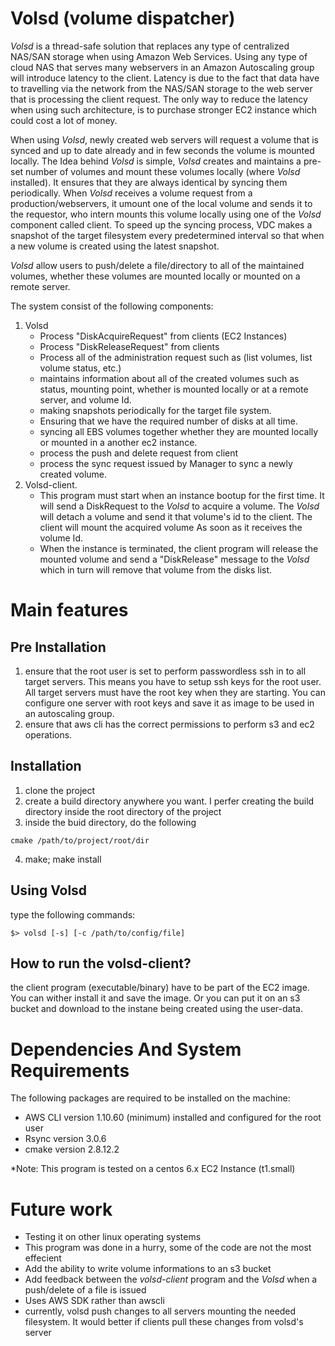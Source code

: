 # Volsd (volume dispatcher) #

  *Volsd* is a thread-safe solution that replaces any type of centralized NAS/SAN storage when using Amazon Web Services. Using any type of cloud NAS that serves many webservers in an Amazon Autoscaling group will introduce latency to the client. Latency is due to the fact that data have to travelling via the network from the NAS/SAN storage to the web server that is processing the client request. The only way to reduce the latency when using such architecture, is to purchase stronger EC2 instance which could cost a lot of money.
  
  When using *Volsd*, newly created web servers will request a volume that is synced and up to date already and in few seconds the volume is mounted locally. The Idea behind *Volsd* is simple, *Volsd* creates and maintains a pre-set number of volumes and mount these volumes locally (where *Volsd* installed). It ensures that they are always identical by syncing them periodically. When *Volsd* receives a volume request from a production/webservers, it umount one of the local volume and sends it to the requestor, who intern mounts this volume locally using one of the *Volsd* component called client. To speed up the syncing process, VDC makes a snapshot of the target filesystem every predetermined interval so that when a new volume is created using the latest snapshot.  

  *Volsd* allow users to push/delete a file/directory to all of the maintained volumes, whether these volumes are mounted locally or mounted on a remote server. 

The system consist of the following components:
1. Volsd
   - Process "DiskAcquireRequest" from clients (EC2 Instances)
   - Process "DiskReleaseRequest" from clients
   - Process all of the administration request such as (list volumes, list volume status, etc.) 
   - maintains information about all of the created volumes such as status, mounting point, whether is mounted locally or at a remote server, and volume Id.
   - making snapshots periodically for the target file system.
   - Ensuring that we have the required number of disks at all time.
   - syncing all EBS volumes together whether they are mounted locally or mounted in a another ec2 instance. 
   - process the push and delete request from client 
   - process the sync request issued by Manager to sync a newly created volume.
2. Volsd-client.
   - This program must start when an instance bootup for the first time. It will send a DiskRequest to the *Volsd* to acquire a volume. The *Volsd* will detach a volume and send it that volume's id to the client. The client will mount the acquired volume As soon as it receives the volume Id.
   - When the instance is terminated, the client program will release the mounted volume and send a "DiskRelease" message to the *Volsd* which in turn will remove that volume from the disks list.

# Main features #
## Pre Installation ##
  1. ensure that the root user is set to perform passwordless ssh in to all target servers. This means you have to setup ssh keys for the root user. All target servers must have the root key when they are starting. You can configure one server with root keys and save it as image to be used in an autoscaling group.
  2. ensure that aws cli has the correct permissions to perform s3 and ec2 operations.
  
## Installation ##
  1. clone the project
  2. create a build directory anywhere you want. I perfer creating the build directory inside the root directory of the project
  3. inside the buid directory, do the following
  ```
  cmake /path/to/project/root/dir
  ```
  4. make; make install

## Using Volsd ##
  type the following commands:
  ```
  $> volsd [-s] [-c /path/to/config/file] 
  ```
## How to run the volsd-client? ##
  the client program (executable/binary) have to be part of the EC2 image. You can wither install it
  and save the image. Or you can put it on an s3 bucket and download to the instane being created 
  using the user-data. 
  

# Dependencies And System Requirements #
  The following packages are required to be installed on the machine:
  - AWS CLI version 1.10.60 (minimum) installed and configured for the root user
  - Rsync version 3.0.6
  - cmake version 2.8.12.2

  *Note: This program is tested on a centos 6.x EC2 Instance (t1.small)


# Future work #
  - Testing it on other linux operating systems
  - This program was done in a hurry, some of the code are not the most effecient
  - Add the ability to write volume informations to an s3 bucket
  - Add feedback between the *volsd-client* program and the *Volsd* when a push/delete of a file is issued
  - Uses AWS SDK rather than awscli
  - currently, volsd push changes to all servers mounting the needed filesystem. It would better if clients pull these changes from volsd's server
